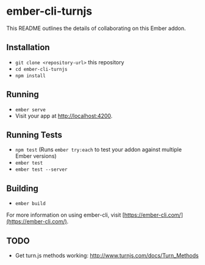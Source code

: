 # ember-cli-turnjs

This README outlines the details of collaborating on this Ember addon.

## Installation

* `git clone <repository-url>` this repository
* `cd ember-cli-turnjs`
* `npm install`

## Running

* `ember serve`
* Visit your app at [http://localhost:4200](http://localhost:4200).

## Running Tests

* `npm test` (Runs `ember try:each` to test your addon against multiple Ember versions)
* `ember test`
* `ember test --server`

## Building

* `ember build`

For more information on using ember-cli, visit [https://ember-cli.com/](https://ember-cli.com/).

## TODO

* Get turn.js methods working: http://www.turnjs.com/docs/Turn_Methods